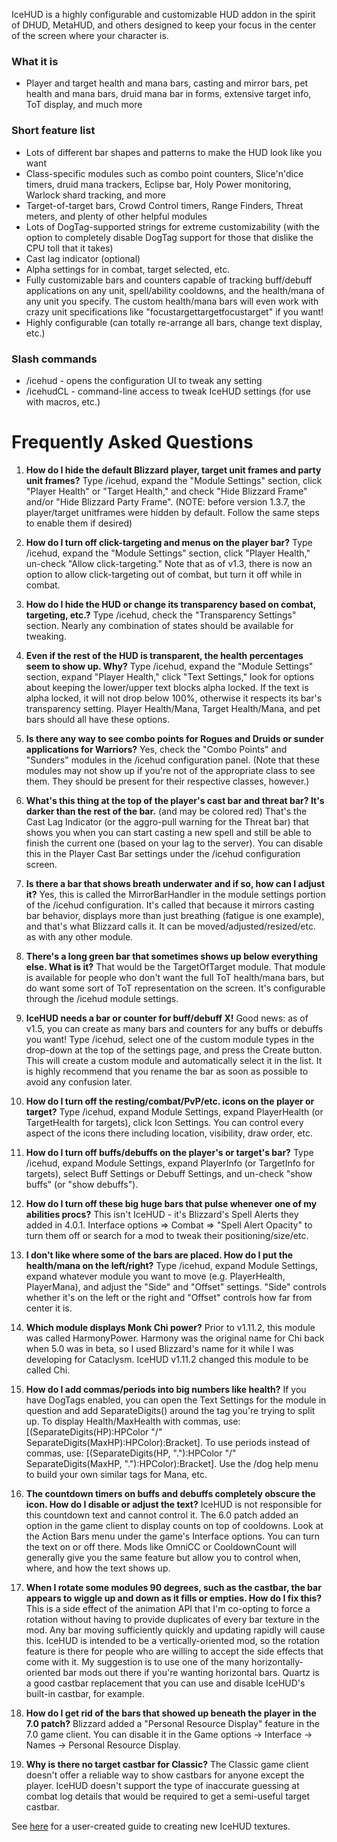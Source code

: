 IceHUD is a highly configurable and customizable HUD addon in the spirit of DHUD, MetaHUD, and others designed to keep your focus in the center of the screen where your character is.


### **What it is**
* Player and target health and mana bars, casting and mirror bars, pet health and mana bars, druid mana bar in forms, extensive target info, ToT display, and much more


### **Short feature list**
* Lots of different bar shapes and patterns to make the HUD look like you want
* Class-specific modules such as combo point counters, Slice'n'dice timers, druid mana trackers, Eclipse bar, Holy Power monitoring, Warlock shard tracking, and more
* Target-of-target bars, Crowd Control timers, Range Finders, Threat meters, and plenty of other helpful modules
* Lots of DogTag-supported strings for extreme customizability (with the option to completely disable DogTag support for those that dislike the CPU toll that it takes)
* Cast lag indicator (optional)
* Alpha settings for in combat, target selected, etc.
* Fully customizable bars and counters capable of tracking buff/debuff applications on any unit, spell/ability cooldowns, and the health/mana of any unit you specify. The custom health/mana bars will even work with crazy unit specifications like "focustargettargetfocustarget" if you want!
* Highly configurable (can totally re-arrange all bars, change text display, etc.)


### **Slash commands**
* /icehud - opens the configuration UI to tweak any setting
* /icehudCL - command-line access to tweak IceHUD settings (for use with macros, etc.)


# **Frequently Asked Questions**

1. **How do I hide the default Blizzard player, target unit frames and party unit frames?**
   Type /icehud, expand the "Module Settings" section, click "Player Health" or "Target Health," and check "Hide Blizzard Frame" and/or "Hide Blizzard Party Frame". (NOTE: before version 1.3.7, the player/target unitframes were hidden by default. Follow the same steps to enable them if desired)

1. **How do I turn off click-targeting and menus on the player bar?**
   Type /icehud, expand the "Module Settings" section, click "Player Health," un-check "Allow click-targeting." Note that as of v1.3, there is now an option to allow click-targeting out of combat, but turn it off while in combat.

1. **How do I hide the HUD or change its transparency based on combat, targeting, etc.?**
   Type /icehud, check the "Transparency Settings" section. Nearly any combination of states should be available for tweaking.

1. **Even if the rest of the HUD is transparent, the health percentages seem to show up. Why?**
   Type /icehud, expand the "Module Settings" section, expand "Player Health," click "Text Settings," look for options about keeping the lower/upper text blocks alpha locked. If the text is alpha locked, it will not drop below 100%, otherwise it respects its bar's transparency setting. Player Health/Mana, Target Health/Mana, and pet bars should all have these options.

1. **Is there any way to see combo points for Rogues and Druids or sunder applications for Warriors?**
   Yes, check the "Combo Points" and "Sunders" modules in the /icehud configuration panel. (Note that these modules may not show up if you're not of the appropriate class to see them. They should be present for their respective classes, however.)

1. **What's this thing at the top of the player's cast bar and threat bar? It's darker than the rest of the bar.** (and may be colored red)
   That's the Cast Lag Indicator (or the aggro-pull warning for the Threat bar) that shows you when you can start casting a new spell and still be able to finish the current one (based on your lag to the server). You can disable this in the Player Cast Bar settings under the /icehud configuration screen.

1. **Is there a bar that shows breath underwater and if so, how can I adjust it?**
   Yes, this is called the MirrorBarHandler in the module settings portion of the /icehud configuration. It's called that because it mirrors casting bar behavior, displays more than just breathing (fatigue is one example), and that's what Blizzard calls it. It can be moved/adjusted/resized/etc. as with any other module.

1. **There's a long green bar that sometimes shows up below everything else. What is it?**
   That would be the TargetOfTarget module. That module is available for people who don't want the full ToT health/mana bars, but do want some sort of ToT representation on the screen. It's configurable through the /icehud module settings.

1. **IceHUD needs a bar or counter for buff/debuff X!**
   Good news: as of v1.5, you can create as many bars and counters for any buffs or debuffs you want! Type /icehud, select one of the custom module types in the drop-down at the top of the settings page, and press the Create button. This will create a custom module and automatically select it in the list. It is highly recommend that you rename the bar as soon as possible to avoid any confusion later.

1. **How do I turn off the resting/combat/PvP/etc. icons on the player or target?**
   Type /icehud, expand Module Settings, expand PlayerHealth (or TargetHealth for targets), click Icon Settings. You can control every aspect of the icons there including location, visibility, draw order, etc.

1. **How do I turn off buffs/debuffs on the player's or target's bar?**
   Type /icehud, expand Module Settings, expand PlayerInfo (or TargetInfo for targets), select Buff Settings or Debuff Settings, and un-check "show buffs" (or "show debuffs").

1. **How do I turn off these big huge bars that pulse whenever one of my abilities procs?**
   This isn't IceHUD - it's Blizzard's Spell Alerts they added in 4.0.1. Interface options => Combat => "Spell Alert Opacity" to turn them off or search for a mod to tweak their positioning/size/etc.

1. **I don't like where some of the bars are placed. How do I put the health/mana on the left/right?**
   Type /icehud, expand Module Settings, expand whatever module you want to move (e.g. PlayerHealth, PlayerMana), and adjust the "Side" and "Offset" settings. "Side" controls whether it's on the left or the right and "Offset" controls how far from center it is.

1. **Which module displays Monk Chi power?**
   Prior to v1.11.2, this module was called HarmonyPower. Harmony was the original name for Chi back when 5.0 was in beta, so I used Blizzard's name for it while I was developing for Cataclysm. IceHUD v1.11.2 changed this module to be called Chi.

1. **How do I add commas/periods into big numbers like health?**
   If you have DogTags enabled, you can open the Text Settings for the module in question and add SeparateDigits() around the tag you're trying to split up. To display Health/MaxHealth with commas, use: [(SeparateDigits(HP):HPColor "/" SeparateDigits(MaxHP):HPColor):Bracket]. To use periods instead of commas, use: [(SeparateDigits(HP, "."):HPColor "/" SeparateDigits(MaxHP, "."):HPColor):Bracket]. Use the /dog help menu to build your own similar tags for Mana, etc.

1. **The countdown timers on buffs and debuffs completely obscure the icon. How do I disable or adjust the text?**
   IceHUD is not responsible for this countdown text and cannot control it. The 6.0 patch added an option in the game client to display counts on top of cooldowns. Look at the Action Bars menu under the game's Interface options. You can turn the text on or off there. Mods like OmniCC or CooldownCount will generally give you the same feature but allow you to control when, where, and how the text shows up.

1. **When I rotate some modules 90 degrees, such as the castbar, the bar appears to wiggle up and down as it fills or empties. How do I fix this?**
   This is a side effect of the animation API that I'm co-opting to force a rotation without having to provide duplicates of every bar texture in the mod. Any bar moving sufficiently quickly and updating rapidly will cause this. IceHUD is intended to be a vertically-oriented mod, so the rotation feature is there for people who are willing to accept the side effects that come with it. My suggestion is to use one of the many horizontally-oriented bar mods out there if you're wanting horizontal bars. Quartz is a good castbar replacement that you can use and disable IceHUD's built-in castbar, for example.

1. **How do I get rid of the bars that showed up beneath the player in the 7.0 patch?**
   Blizzard added a "Personal Resource Display" feature in the 7.0 game client. You can disable it in the Game options -> Interface -> Names -> Personal Resource Display.

1. **Why is there no target castbar for Classic?**
   The Classic game client doesn't offer a reliable way to show castbars for anyone except the player. IceHUD doesn't support the type of inaccurate guessing at combat log details that would be required to get a semi-useful target castbar.


See [here](https://www.wowace.com/projects/ice-hud/issues/113) for a user-created guide to creating new IceHUD textures.
